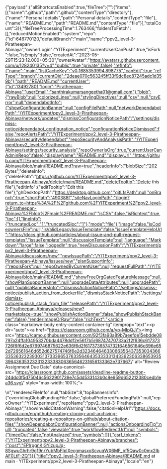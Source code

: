 {"payload":{"allShortcutsEnabled":true,"fileTree":{"":{"items":[{"name":".github","path":".github","contentType":"directory"},{"name":"Personal details","path":"Personal details","contentType":"file"},{"name":"README.md","path":"README.md","contentType":"file"}],"totalCount":3}},"fileTreeProcessingTime":1.763466,"foldersToFetch":[],"reducedMotionEnabled":"system","repo":{"id":646770120,"defaultBranch":"main","name":"ppv2_level-3-Piratheepan-Abinaya","ownerLogin":"YITExperiment","currentUserCanPush":true,"isFork":false,"isEmpty":false,"createdAt":"2023-05-29T15:23:12.000+05:30","ownerAvatar":"https://avatars.githubusercontent.com/u/128240135?v=4","public":true,"private":false},"refInfo":{"name":"main","listCacheKey":"v0:1685353994.898775","canEdit":true,"refType":"branch","currentOid":"2deae070c563245ff33f9dc8ec87245adc1d359b"},"path":"README.md","currentUser":{"id":134927801,"login":"Piratheepan-Abinaya","userEmail":"santhirakumarsangeetha01@gmail.com"},"blob":{"rawBlob":null,"colorizedLines":null,"stylingDirectives":null,"csv":null,"csvError":null,"dependabotInfo":{"showConfigurationBanner":null,"configFilePath":null,"networkDependabotPath":"/YITExperiment/ppv2_level-3-Piratheepan-Abinaya/network/updates","dismissConfigurationNoticePath":"/settings/dismiss-notice/dependabot_configuration_notice","configurationNoticeDismissed":false,"repoAlertsPath":"/YITExperiment/ppv2_level-3-Piratheepan-Abinaya/security/dependabot","repoSecurityAndAnalysisPath":"/YITExperiment/ppv2_level-3-Piratheepan-Abinaya/settings/security_analysis","repoOwnerIsOrg":true,"currentUserCanAdminRepo":false},"displayName":"README.md","displayUrl":"https://github.com/YITExperiment/ppv2_level-3-Piratheepan-Abinaya/blob/main/README.md?raw=true","headerInfo":{"blobSize":"202 Bytes","deleteInfo":{"deletePath":"https://github.com/YITExperiment/ppv2_level-3-Piratheepan-Abinaya/delete/main/README.md","deleteTooltip":"Delete this file"},"editInfo":{"editTooltip":"Edit this file"},"ghDesktopPath":"https://desktop.github.com","gitLfsPath":null,"onBranch":true,"shortPath":"490388f","siteNavLoginPath":"/login?return_to=https%3A%2F%2Fgithub.com%2FYITExperiment%2Fppv2_level-3-Piratheepan-Abinaya%2Fblob%2Fmain%2FREADME.md","isCSV":false,"isRichtext":true,"toc":[],"lineInfo":{"truncatedLoc":"1","truncatedSloc":"1"},"mode":"file"},"image":false,"isCodeownersFile":null,"isValidLegacyIssueTemplate":false,"issueTemplateHelpUrl":"https://docs.github.com/articles/about-issue-and-pull-request-templates","issueTemplate":null,"discussionTemplate":null,"language":"Markdown","large":false,"loggedIn":true,"newDiscussionPath":"/YITExperiment/ppv2_level-3-Piratheepan-Abinaya/discussions/new","newIssuePath":"/YITExperiment/ppv2_level-3-Piratheepan-Abinaya/issues/new","planSupportInfo":{"repoIsFork":null,"repoOwnedByCurrentUser":null,"requestFullPath":"/YITExperiment/ppv2_level-3-Piratheepan-Abinaya/blob/main/README.md","showFreeOrgGatedFeatureMessage":null,"showPlanSupportBanner":null,"upgradeDataAttributes":null,"upgradePath":null},"publishBannersInfo":{"dismissActionNoticePath":"/settings/dismiss-notice/publish_action_from_dockerfile","dismissStackNoticePath":"/settings/dismiss-notice/publish_stack_from_file","releasePath":"/YITExperiment/ppv2_level-3-Piratheepan-Abinaya/releases/new?marketplace=true","showPublishActionBanner":false,"showPublishStackBanner":false},"renderImageOrRaw":false,"richText":"<article class=\"markdown-body entry-content container-lg\" itemprop=\"text\"><p dir=\"auto\"><a href=\"https://classroom.github.com/a/yp-MIpQJ\"><img src=\"https://camo.githubusercontent.com/92f3fa93a89b7aeefde15ebdde08797a24ffa104953270bda4478ddf2e56f7b5/68747470733a2f2f636c617373726f6f6d2e6769746875622e636f6d2f6173736574732f646561646c696e652d726561646d652d627574746f6e2d323464646330663564373530343663353632323930313733396537633564643533333134336230633865393539643635323231323338306365646231656133362e737667\" alt=\"Review Assignment Due Date\" data-canonical-src=\"https://classroom.github.com/assets/deadline-readme-button-24ddc0f5d75046c5622901739e7c5dd533143b0c8e959d652212380cedb1ea36.svg\" style=\"max-width: 100%;\"></a></p>\n</article>","renderedFileInfo":null,"tabSize":8,"topBannersInfo":{"overridingGlobalFundingFile":false,"globalPreferredFundingPath":null,"repoOwner":"YITExperiment","repoName":"ppv2_level-3-Piratheepan-Abinaya","showInvalidCitationWarning":false,"citationHelpUrl":"https://docs.github.com/en/github/creating-cloning-and-archiving-repositories/creating-a-repository-on-github/about-citation-files","showDependabotConfigurationBanner":null,"actionsOnboardingTip":null},"truncated":false,"viewable":true,"workflowRedirectUrl":null,"symbols":{"timedOut":false,"notAnalyzed":true,"symbols":[]}},"csrf_tokens":{"/YITExperiment/ppv2_level-3-Piratheepan-Abinaya/branches":{"post":"EPIrpgnKlGYizupJq-8SgwuGhrhr9g19nrYubMbFIpIXecgmasxoScvuqWX6MF_bf5Qaw0c0mx2IbAF0LtF-ZQ"}}},"title":"ppv2_level-3-Piratheepan-Abinaya/README.md at main · YITExperiment/ppv2_level-3-Piratheepan-Abinaya","locale":"en"}